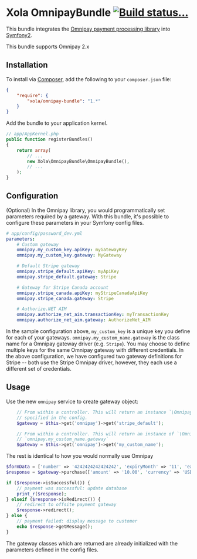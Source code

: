 Xola OmnipayBundle [![Build status...](https://secure.travis-ci.org/xola/OmnipayBundle.png)](http://travis-ci.org/xola/OmnipayBundle)
==================
This bundle integrates the [Omnipay payment processing library](https://github.com/adrianmacneil/omnipay) into
[Symfony2](http://symfony.com/).

This bundle supports Omnipay 2.x

Installation
------------
To install via [Composer](http://getcomposer.org/), add the following to your `composer.json` file:

```json
{
    "require": {
        "xola/omnipay-bundle": "1.*"
    }
}
```

Add the bundle to your application kernel.

```php
// app/AppKernel.php
public function registerBundles()
{
    return array(
        // ...
        new Xola\OmnipayBundle\OmnipayBundle(),
        // ...
    );
}
```

Configuration
-------------
(Optional) In the Omnipay library, you would programmatically set parameters required by a gateway. With this bundle,
it's possible to configure these parameters in your Symfony config files.

```yaml
# app/config/password_dev.yml
parameters:
    # Custom gateway
    omnipay.my_custom_key.apiKey: myGatewayKey
    omnipay.my_custom_key.gateway: MyGateway

    # Default Stripe gateway
    omnipay.stripe_default.apiKey: myApiKey
    omnipay.stripe_default.gateway: Stripe

    # Gateway for Stripe Canada account
    omnipay.stripe_canada.apiKey: myStripeCanadaApiKey
    omnipay.stripe_canada.gateway: Stripe

    # Authorize.NET AIM
    omnipay.authorize_net_aim.transactionKey: myTransactionKey
    omnipay.authorize_net_aim.gateway: AuthorizeNet_AIM
```
In the sample configuration above, `my_custom_key` is a unique key you define for each of your gateways.
`omnipay.my_custom_name.gateway` is the class name for a Omnipay gateway driver (e.g. `Stripe`). You may choose to define
multiple keys for the same Omnipay gateway with different credentials. In the above configuration, we have configured
two gateway definitions for Stripe -- both use the Stripe Omnipay driver, however, they each use a different set of
credentials.


Usage
-----
Use the new `omnipay` service to create gateway object:

```php
    // From within a controller. This will return an instance `\Omnipay\Stripe`. `stripe_default` is the key as
    // specified in the config.
    $gateway = $this->get('omnipay')->get('stripe_default');

    // From within a controller. This will return an instance of `\Omnipay\MyGateway` as specified in
    // `omnipay.my_custom_name.gateway`
    $gateway = $this->get('omnipay')->get('my_custom_name');
```


The rest is identical to how you would normally use Omnipay

```php
$formData = ['number' => '4242424242424242', 'expiryMonth' => '11', 'expiryYear' => '2018', 'cvv' => '123'];
$response = $gateway->purchase(['amount' => '10.00', 'currency' => 'USD', 'card' => $formData])->send();

if ($response->isSuccessful()) {
    // payment was successful: update database
    print_r($response);
} elseif ($response->isRedirect()) {
    // redirect to offsite payment gateway
    $response->redirect();
} else {
    // payment failed: display message to customer
    echo $response->getMessage();
}
```
The gateway classes which are returned are already initialized with the parameters defined in the config files.